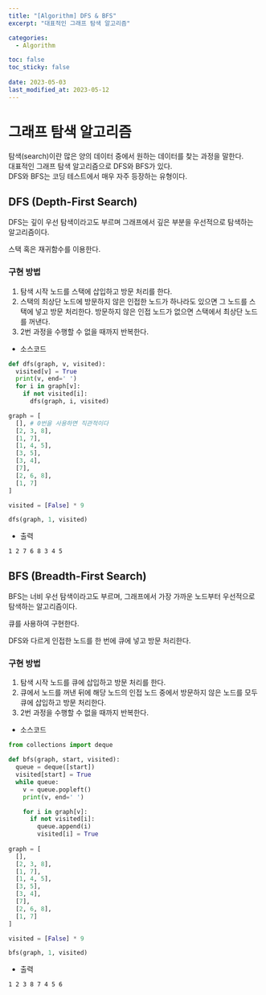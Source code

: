 ```yaml
---
title: "[Algorithm] DFS & BFS"
excerpt: "대표적인 그래프 탐색 알고리즘"

categories:
  - Algorithm

toc: false
toc_sticky: false
 
date: 2023-05-03
last_modified_at: 2023-05-12
---
```


# 그래프 탐색 알고리즘

탐색(search)이란 많은 양의 데이터 중에서 원하는 데이터를 찾는 과정을 말한다.  
대표적인 그래프 탐색 알고리즘으로 DFS와 BFS가 있다.  
DFS와 BFS는 코딩 테스트에서 매우 자주 등장하는 유형이다.  

## DFS (Depth-First Search)

DFS는 깊이 우선 탐색이라고도 부르며 그래프에서 깊은 부분을 우선적으로 탐색하는 알고리즘이다.  

스택 혹은 재귀함수를 이용한다.  

### 구현 방법

1. 탐색 시작 노드를 스택에 삽입하고 방문 처리를 한다.  
2. 스택의 최상단 노드에 방문하지 않은 인접한 노드가 하나라도 있으면 그 노드를 스택에 넣고 방문 처리한다. 방문하지 않은 인접 노드가 없으면 스택에서 최상단 노드를 꺼낸다.  
3. 2번 과정을 수행할 수 없을 때까지 반복한다.  

- 소스코드

```python
def dfs(graph, v, visited):
  visited[v] = True
  print(v, end=' ')
  for i in graph[v]:
    if not visited[i]:
      dfs(graph, i, visited)

graph = [
  [], # 0번을 사용하면 직관적이다
  [2, 3, 8],
  [1, 7],
  [1, 4, 5],
  [3, 5],
  [3, 4],
  [7],
  [2, 6, 8],
  [1, 7]
]

visited = [False] * 9

dfs(graph, 1, visited)
```

- 출력

```
1 2 7 6 8 3 4 5
```

## BFS (Breadth-First Search)

BFS는 너비 우선 탐색이라고도 부르며, 그래프에서 가장 가까운 노드부터 우선적으로 탐색하는 알고리즘이다.  

큐를 사용하여 구현한다.  

DFS와 다르게 인접한 노드를 한 번에 큐에 넣고 방문 처리한다.  

### 구현 방법

1. 탐색 시작 노드를 큐에 삽입하고 방문 처리를 한다.  
2. 큐에서 노드를 꺼낸 뒤에 해당 노드의 인접 노드 중에서 방문하지 않은 노드를 모두 큐에 삽입하고 방문 처리한다.  
3. 2번 과정을 수행할 수 없을 때까지 반복한다.  

- 소스코드

```python
from collections import deque

def bfs(graph, start, visited):
  queue = deque([start])
  visited[start] = True
  while queue:
    v = queue.popleft()
    print(v, end=' ')

    for i in graph[v]:
      if not visited[i]:
        queue.append(i)
        visited[i] = True
  
graph = [
  [],
  [2, 3, 8],
  [1, 7],
  [1, 4, 5],
  [3, 5],
  [3, 4],
  [7],
  [2, 6, 8],
  [1, 7]
]

visited = [False] * 9

bfs(graph, 1, visited)
```

- 출력

```
1 2 3 8 7 4 5 6
```


